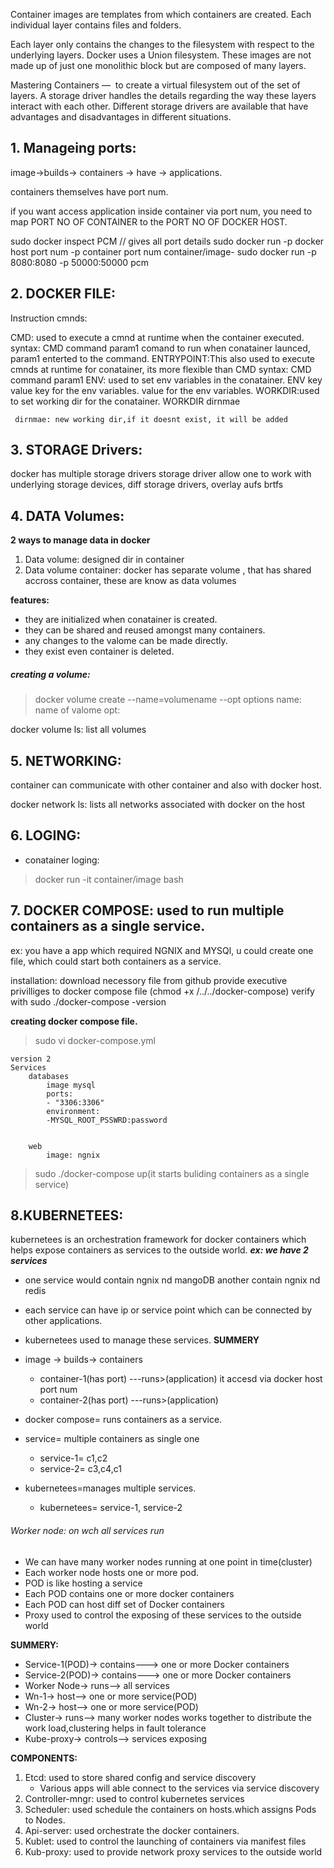 Container images are templates from which containers are created.
Each individual layer contains files and folders. 

Each layer only contains the changes to the filesystem with respect to the underlying layers. 
Docker uses a Union filesystem.
These images are not made up of just one monolithic block but are composed of many layers.

Mastering Containers — 
to create a virtual filesystem out of the set of layers. 
A storage driver handles the details regarding the way these layers interact with each other. 
Different storage drivers are available that have advantages and disadvantages in different situations.

## 1. Manageing ports:


image->builds-> containers -> have -> applications.

containers themselves have port num.
 
 if you want access application inside container via port num, you need to map PORT NO OF CONTAINER  to the PORT NO OF DOCKER HOST.
 
 sudo docker inspect PCM  // gives all port details
 sudo docker run -p docker host port num -p container port num container/image-
 sudo docker run -p 8080:8080 -p 50000:50000 pcm
 
## 2. DOCKER FILE:
 
 Instruction cmnds:
 
 CMD:  used to execute a cmnd at runtime when the container executed.
		syntax: CMD command param1
		          comand to run when conatainer launced,
				  param1 enterted to the command.
 ENTRYPOINT:This also used to execute cmnds at runtime for conatainer, its more flexible than CMD
		syntax: CMD command param1
 ENV: used to set env variables in the conatainer.
     	ENV key value
	 key for the env variables.
	 value for the env variables.
 WORKDIR:used to set working dir for the conatainer.
     WORKDIR dirnmae
	 
	 dirnmae: new working dir,if it doesnt exist, it will be added
	 
	 
## 3. STORAGE Drivers:

docker has multiple storage drivers 
storage driver allow one to work with underlying storage devices,
diff storage drivers,
overlay
aufs
brtfs

## 4. DATA Volumes:

**2 ways to manage data in  docker** 

1. Data volume: designed dir in container
2. Data volume container: docker has separate volume , that has shared accross container, these are know as data volumes

**features:**

- they are initialized when conatainer is created.
- they can be shared and reused amongst many containers.
- any changes to the valome can be made directly.
- they exist even container is deleted.

##### creating a volume:
> docker volume create --name=volumename --opt options
>  name: name of valome
>  opt:
 
 docker volume ls: list all volumes
 
## 5. NETWORKING:

container can communicate with other container and also with docker host.

docker network ls: lists all networks associated with docker on the host



## 6. LOGING:
- conatainer loging: 
> docker run -it container/image bash
 
## 7. DOCKER COMPOSE: used to run multiple containers as a single service.

ex: you have a app which required NGNIX and MYSQl, u could create one file, which could start both containers as a service.

installation:
 download necessory file from github
 provide executive privilliges to docker compose file (chmod +x /../../docker-compose)
 verify with sudo ./docker-compose  -version
 
**creating docker compose file.**

> sudo vi docker-compose.yml
	
	version 2
	Services
		databases
			image mysql
			ports:
			- "3306:3306"
			environment:
			-MYSQL_ROOT_PSSWRD:password
			
			
		web
			image: ngnix

> sudo ./docker-compose up(it starts buliding containers as a single service)
	
## 8.KUBERNETEES:
kubernetees is an orchestration framework for docker containers which helps expose containers as services to the outside world.
***ex: we have 2 services***
- one service would contain ngnix nd mangoDB another contain  ngnix nd redis
- each service can have ip or service point which can be connected by other applications.
-  kubernetees used to manage these services.
**SUMMERY**	   
- image -> builds-> containers
    - container-1(has port) ---runs>(application) it accesd via docker host port num
	- container-2(has port) ---runs>(application)
	   
- docker compose= runs containers as a service.
- service= multiple containers as single one
	- service-1= c1,c2
	- service-2= c3,c4,c1
- kubernetees=manages multiple services.
	- kubernetees= service-1, service-2
	   
###### Worker node: on wch all services run
- We can have many worker nodes running at one point in time(cluster)
- Each worker  node hosts one or more pod.
- POD is like hosting a service
- Each POD contains one or more docker containers
- Each POD can host diff set of Docker containers  
- Proxy used to control the exposing of these services to the outside world


**SUMMERY:**

- Service-1(POD)-> contains---> one or more Docker containers 
- Service-2(POD)-> contains---> one or more Docker containers 
- Worker Node-> runs--> all services
- Wn-1-> host--> one or more service(POD)
- Wn-2-> host--> one or more service(POD)
- Cluster-> runs--> many worker nodes works together to distribute the work load,clustering helps in fault tolerance
- Kube-proxy-> controls--> services exposing

**COMPONENTS:**

1. Etcd: used to store shared config and service discovery 
    - Various apps will able connect to the services via service discovery
2. Controller-mngr: used to control kubernetes services
3. Scheduler: used schedule the containers on hosts.which assigns Pods to Nodes.
4. Api-server: used orchestrate the docker containers.
5. Kublet: used to control the launching of containers via manifest files
6. Kub-proxy:  used to provide network proxy services to the outside world









